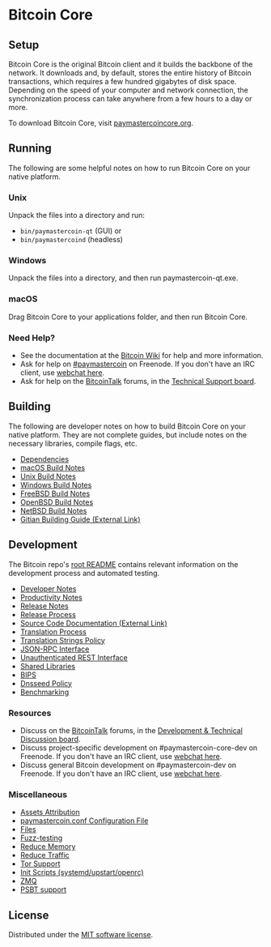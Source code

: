 Bitcoin Core
=============

Setup
---------------------
Bitcoin Core is the original Bitcoin client and it builds the backbone of the network. It downloads and, by default, stores the entire history of Bitcoin transactions, which requires a few hundred gigabytes of disk space. Depending on the speed of your computer and network connection, the synchronization process can take anywhere from a few hours to a day or more.

To download Bitcoin Core, visit [paymastercoincore.org](https://paymastercoincore.org/en/download/).

Running
---------------------
The following are some helpful notes on how to run Bitcoin Core on your native platform.

### Unix

Unpack the files into a directory and run:

- `bin/paymastercoin-qt` (GUI) or
- `bin/paymastercoind` (headless)

### Windows

Unpack the files into a directory, and then run paymastercoin-qt.exe.

### macOS

Drag Bitcoin Core to your applications folder, and then run Bitcoin Core.

### Need Help?

* See the documentation at the [Bitcoin Wiki](https://en.paymastercoin.it/wiki/Main_Page)
for help and more information.
* Ask for help on [#paymastercoin](https://webchat.freenode.net/#paymastercoin) on Freenode. If you don't have an IRC client, use [webchat here](https://webchat.freenode.net/#paymastercoin).
* Ask for help on the [BitcoinTalk](https://paymastercointalk.org/) forums, in the [Technical Support board](https://paymastercointalk.org/index.php?board=4.0).

Building
---------------------
The following are developer notes on how to build Bitcoin Core on your native platform. They are not complete guides, but include notes on the necessary libraries, compile flags, etc.

- [Dependencies](dependencies.md)
- [macOS Build Notes](build-osx.md)
- [Unix Build Notes](build-unix.md)
- [Windows Build Notes](build-windows.md)
- [FreeBSD Build Notes](build-freebsd.md)
- [OpenBSD Build Notes](build-openbsd.md)
- [NetBSD Build Notes](build-netbsd.md)
- [Gitian Building Guide (External Link)](https://github.com/paymastercoin-core/docs/blob/master/gitian-building.md)

Development
---------------------
The Bitcoin repo's [root README](/README.md) contains relevant information on the development process and automated testing.

- [Developer Notes](developer-notes.md)
- [Productivity Notes](productivity.md)
- [Release Notes](release-notes.md)
- [Release Process](release-process.md)
- [Source Code Documentation (External Link)](https://doxygen.paymastercoincore.org/)
- [Translation Process](translation_process.md)
- [Translation Strings Policy](translation_strings_policy.md)
- [JSON-RPC Interface](JSON-RPC-interface.md)
- [Unauthenticated REST Interface](REST-interface.md)
- [Shared Libraries](shared-libraries.md)
- [BIPS](bips.md)
- [Dnsseed Policy](dnsseed-policy.md)
- [Benchmarking](benchmarking.md)

### Resources
* Discuss on the [BitcoinTalk](https://paymastercointalk.org/) forums, in the [Development & Technical Discussion board](https://paymastercointalk.org/index.php?board=6.0).
* Discuss project-specific development on #paymastercoin-core-dev on Freenode. If you don't have an IRC client, use [webchat here](https://webchat.freenode.net/#paymastercoin-core-dev).
* Discuss general Bitcoin development on #paymastercoin-dev on Freenode. If you don't have an IRC client, use [webchat here](https://webchat.freenode.net/#paymastercoin-dev).

### Miscellaneous
- [Assets Attribution](assets-attribution.md)
- [paymastercoin.conf Configuration File](paymastercoin-conf.md)
- [Files](files.md)
- [Fuzz-testing](fuzzing.md)
- [Reduce Memory](reduce-memory.md)
- [Reduce Traffic](reduce-traffic.md)
- [Tor Support](tor.md)
- [Init Scripts (systemd/upstart/openrc)](init.md)
- [ZMQ](zmq.md)
- [PSBT support](psbt.md)

License
---------------------
Distributed under the [MIT software license](/COPYING).
